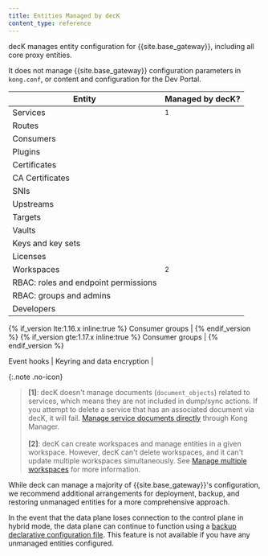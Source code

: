 ```yaml
---
title: Entities Managed by decK
content_type: reference
---
```


decK manages entity configuration for {{site.base_gateway}}, including all core proxy entities.

It does not manage {{site.base_gateway}} configuration parameters in `kong.conf`, or content and configuration for the Dev Portal.


Entity | Managed by decK?
-------|-----------------
Services | <i class="fa fa-check"></i> <sup>1</sup>
Routes | <i class="fa fa-check"></i>
Consumers | <i class="fa fa-check"></i>
Plugins | <i class="fa fa-check"></i>
Certificates |<i class="fa fa-check"></i>
CA Certificates | <i class="fa fa-check"></i>
SNIs | <i class="fa fa-check"></i>
Upstreams | <i class="fa fa-check"></i>
Targets | <i class="fa fa-check"></i>
Vaults | <i class="fa fa-check"></i>
Keys and key sets | <i class="fa fa-times"></i>
Licenses | <i class="fa fa-times"></i>
Workspaces | <i class="fa fa-check"></i> <sup>2</sup>
RBAC: roles and endpoint permissions | <i class="fa fa-check"></i>
RBAC: groups and admins | <i class="fa fa-times"></i>
Developers | <i class="fa fa-times"></i>

{% if_version lte:1.16.x inline:true %}
Consumer groups | <i class="fa fa-times"></i>
{% endif_version %}
{% if_version gte:1.17.x inline:true %}
Consumer groups | <i class="fa fa-check"></i>
{% endif_version %}

Event hooks | <i class="fa fa-times"></i>
Keyring and data encryption | <i class="fa fa-times"></i>

{:.note .no-icon}
> **\[1\]**: decK doesn't manage documents (`document_objects`) related to services, which means they are not included in dump/sync actions.
If you attempt to delete a service that has an associated document via decK, it will fail.
[Manage service documents directly](/gateway/latest/kong-enterprise/dev-portal/applications/managing-applications/#add-a-document-to-your-service) through Kong Manager. 
> <br><br>
> **\[2\]**: decK can create workspaces and manage entities in a given workspace. 
However, decK can't delete workspaces, and it can't update multiple workspaces simultaneously.
See [Manage multiple workspaces](/deck/{{page.kong_version}}/guides/kong-enterprise/#manage-multiple-workspaces) for more information.

While deck can manage a majority of {{site.base_gateway}}'s configuration, we recommend additional arrangements for deployment, backup, and restoring unmanaged entities for a more comprehensive approach.

In the event that the data plane loses connection to the control plane in hybrid mode, the data plane can continue to function using a [backup declarative configuration file](/gateway/latest/reference/configuration/#declarative_config). This feature is not available if you have any unmanaged entities configured.
